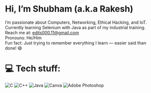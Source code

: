 # Hi, I’m Shubham (a.k.a Rakesh)
I’m passionate about Computers, Networking, Ethical Hacking, and IoT.<br>Currently learning Selenium with Java as part of my industrial training.<br>Reach me at: edits000.11@gmail.com<br>Pronouns: He/Him<br>Fun fact: Just trying to remember everything I learn — easier said than done! 😅


# 💻 Tech stuff:
![C](https://img.shields.io/badge/c-%2300599C.svg?style=flat&logo=c&logoColor=white) ![C++](https://img.shields.io/badge/c++-%2300599C.svg?style=flat&logo=c%2B%2B&logoColor=white) ![Java](https://img.shields.io/badge/java-%23ED8B00.svg?style=flat&logo=openjdk&logoColor=white) ![Canva](https://img.shields.io/badge/Canva-%2300C4CC.svg?style=flat&logo=Canva&logoColor=white) ![Adobe Photoshop](https://img.shields.io/badge/adobe%20photoshop-%2331A8FF.svg?style=flat&logo=adobe%20photoshop&logoColor=white)


